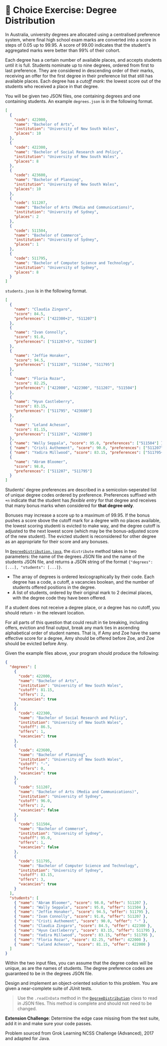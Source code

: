 # 📝 Choice Exercise: Degree Distribution

In Australia, university degrees are allocated using a centralised preference system, where final high school exam marks are converted into a score in steps of 0.05 up to 99.95. A score of 99.00 indicates that the student's aggregated marks were better than 99% of their cohort.

Each degree has a certain number of available places, and accepts students until it is full. Students nominate up to nine degrees, ordered from first to last preference. They are considered in descending order of their marks, receiving an offer for the first degree in their preference list that still has available places. Each degree has a _cutoff mark_: the lowest score out of the students who received a place in that degree.

You will be given two JSON files, one containing degrees and one containing students. An example `degrees.json` is in the following format.

```json
[
  {
    "code": 422000,
    "name": "Bachelor of Arts",
    "institution": "University of New South Wales",
    "places": 10
  },
  {
    "code": 422300,
    "name": "Bachelor of Social Research and Policy",
    "institution": "University of New South Wales",
    "places": 8
  },
  {
    "code": 423600,
    "name": "Bachelor of Planning",
    "institution": "University of New South Wales",
    "places": 10
  },
  {
    "code": 511207,
    "name": "Bachelor of Arts (Media and Communications)",
    "institution": "University of Sydney",
    "places": 2
  },
  {
    "code": 511504,
    "name": "Bachelor of Commerce",
    "institution": "University of Sydney",
    "places": 1
  },
  {
    "code": 511795,
    "name": "Bachelor of Computer Science and Technology",
    "institution": "University of Sydney",
    "places": 8
  }
]
```

`students.json` is in the following format.

```json
[
  {
    "name": "Claudia Zingaro",
    "score": 84.5,
    "preferences": ["422300+2", "511207"]
  },
  {
    "name": "Ivan Connolly",
    "score": 91.0,
    "preferences": ["511207+5", "511504"]
  },
  {
    "name": "Jeffie Honaker",
    "score": 94.5,
    "preferences": ["511207", "511504", "511795"]
  },
  {
    "name": "Floria Rozar",
    "score": 82.25,
    "preferences": ["422000", "422300", "511207", "511504"]
  },
  {
    "name": "Hyun Castleberry",
    "score": 83.15,
    "preferences": ["511795", "423600"]
  },
  {
    "name": "Leland Acheson",
    "score": 81.15,
    "preferences": ["511207", "422000"]
  },
  { "name": "Wally Seppala", "score": 95.0, "preferences": ["511504"] },
  { "name": "Cristi Authement", "score": 90.0, "preferences": ["511207"] },
  { "name": "Yadira Millwood", "score": 83.15, "preferences": ["511795+2.5"] },
  {
    "name": "Abram Bloomer",
    "score": 98.0,
    "preferences": ["511207", "511795"]
  }
]
```

Students' degree preferences are described in a semicolon-seperated list of unique degree codes ordered by preference. Preferences suffixed with `+n` indicate that the student has _flexible entry_ for that degree and receives that many bonus marks when considered for **that degree only**.

Bonuses may increase a score up to a maximum of 99.95. If the bonus pushes a score sbove the cutoff mark for a degree with no places available, the lowest scoring studenti is evicted to make way, and the degree cutoff is adjusted to the next lowest score (which may be the bonus-adjusted score of the new student). The evicted student is reconsidered for other degree as an appropriate for their score and any bonuses.

In [`DegreeDistribution.java`](/app/src/main/java/degree/DegreeDistribution.java), the `distribute` method takes in two parameters: the name of the degrees JSON file and the name of the students JSON file, and returns a JSON string of the format `{"degrees": [...], "students": [...]}`.

- The array of degrees is ordered lexicographically by their code. Each degree has a code, a cutoff, a vacancies boolean, and the number of students offered positions in the degree.
- A list of students, ordered by their original mark to 2 decimal places, with the degree code they have been offered.

If a student does not receive a degree place, or a degree has no cutoff, you should return - in the relevant location.

For all parts of this question that could result in tie breaking, including offers, eviction and final output, break any mark ties in ascending alphabetical order of student names. That is, if Amy and Zoe have the same effective score for a degree, Amy should be offered before Zoe, and Zoe should be evicted before Amy.

Given the example files above, your program should produce the following:

```json
{
  "degrees": [
    {
      "code": 422000,
      "name": "Bachelor of Arts",
      "institution": "University of New South Wales",
      "cutoff": 81.15,
      "offers": 2,
      "vacancies": true
    },
    {
      "code": 422300,
      "name": "Bachelor of Social Research and Policy",
      "institution": "University of New South Wales",
      "cutoff": 86.5,
      "offers": 1,
      "vacancies": true
    },
    {
      "code": 423600,
      "name": "Bachelor of Planning",
      "institution": "University of New South Wales",
      "cutoff": "-",
      "offers": 0,
      "vacancies": true
    },
    {
      "code": 511207,
      "name": "Bachelor of Arts (Media and Communications)",
      "institution": "University of Sydney",
      "cutoff": 96.0,
      "offers": 2,
      "vacancies": false
    },
    {
      "code": 511504,
      "name": "Bachelor of Commerce",
      "institution": "University of Sydney",
      "cutoff": 95.0,
      "offers": 1,
      "vacancies": false
    },
    {
      "code": 511795,
      "name": "Bachelor of Computer Science and Technology",
      "institution": "University of Sydney",
      "cutoff": 83.15,
      "offers": 3,
      "vacancies": true
    }
  ],
  "students": [
    { "name": "Abram Bloomer", "score": 98.0, "offer": 511207 },
    { "name": "Wally Seppala", "score": 95.0, "offer": 511504 },
    { "name": "Jeffie Honaker", "score": 94.5, "offer": 511795 },
    { "name": "Ivan Connolly", "score": 91.0, "offer": 511207 },
    { "name": "Cristi Authement", "score": 90.0, "offer": "-" },
    { "name": "Claudia Zingaro", "score": 84.5, "offer": 422300 },
    { "name": "Hyun Castleberry", "score": 83.15, "offer": 511795 },
    { "name": "Yadira Millwood", "score": 83.15, "offer": 511795 },
    { "name": "Floria Rozar", "score": 82.25, "offer": 422000 },
    { "name": "Leland Acheson", "score": 81.15, "offer": 422000 }
  ]
}
```

Within the two input files, you can assume that the degree codes will be unique, as are the names of students. The degree preference codes are guaranteed to be in the degrees JSON file.

Design and implement an object-oriented solution to this problem. You are given a near-complete suite of JUnit tests.

> Use the `.readInData` method in the [`DegreeDistribution`](/app/src/main/java/degree/DegreeDistribution.java) class to read in JSON files. This method is complete and should not need to be changed.

**Extension Challenge**: Determine the edge case missing from the test suite, add it in and make sure your code passes.

Problem sourced from Grok Learning NCSS Challenge (Advanced), 2017 and adapted for Java.
